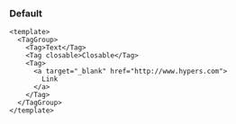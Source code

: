 ### Default

<!--start-code-->

```vue
<template>
  <TagGroup>
    <Tag>Text</Tag>
    <Tag closable>Closable</Tag>
    <Tag>
      <a target="_blank" href="http://www.hypers.com">
        Link
      </a>
    </Tag>
  </TagGroup>
</template>
```

<!--end-code-->
